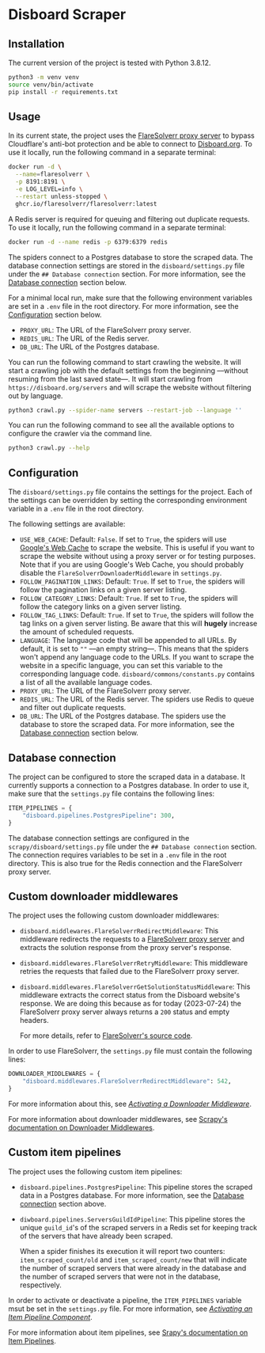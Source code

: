 # Disboard Scraper

## Installation

The current version of the project is tested with Python 3.8.12.

```bash
python3 -m venv venv
source venv/bin/activate
pip install -r requirements.txt
```

## Usage

In its current state, the project uses the [FlareSolverr proxy server](https://github.com/FlareSolverr/FlareSolverr)
to bypass Cloudflare's anti-bot protection and be able to connect to [
Disboard.org](https://disboard.org). To use it locally, run the following
command in a separate terminal:

```bash
docker run -d \
  --name=flaresolverr \
  -p 8191:8191 \
  -e LOG_LEVEL=info \
  --restart unless-stopped \
  ghcr.io/flaresolverr/flaresolverr:latest
```

A Redis server is required for queuing and filtering out duplicate requests.
To use it locally, run the following command in a separate terminal:

```bash
docker run -d --name redis -p 6379:6379 redis
```

The spiders connect to a Postgres database to store the scraped data.
The database connection settings are stored in the `disboard/settings.py`
file under the `## Database connection` section. For more information, see
the [Database connection](#database-connection) section below.

For a minimal local run, make sure that the following environment variables
are set in a `.env` file in the root directory. For more information, see
the [Configuration](#configuration) section below.

- `PROXY_URL`: The URL of the FlareSolverr proxy server.
- `REDIS_URL`: The URL of the Redis server.
- `DB_URL`: The URL of the Postgres database.

You can run the following command to start crawling the website. It will start
a crawling job with the default settings from the beginning ––without resuming
from the last saved state––. It will start crawling from `https://disboard.org/servers`
and will scrape the website without filtering out by language.

```bash
python3 crawl.py --spider-name servers --restart-job --language ''
```

You can run the following command to see all the available options to
configure the crawler via the command line.

```bash
python3 crawl.py --help
```

## Configuration

The `disboard/settings.py` file contains the settings for the project.
Each of the settings can be overridden by setting the corresponding environment
variable in a `.env` file in the root directory.

The following settings are available:

- `USE_WEB_CACHE`: Default: `False`. If set to `True`, the spiders will use
  [Google's Web Cache](https://webcache.googleusercontent.com/)
  to scrape the website. This is useful if you want to scrape the website
  without using a proxy server or for testing purposes.
  Note that if you are using Google's Web Cache, you should probably
  disable the `FlareSolverrDownloaderMiddleware` in `settings.py`.
- `FOLLOW_PAGINATION_LINKS`: Default: `True`. If set to `True`, the spiders
  will follow the pagination links on a given server listing.
- `FOLLOW_CATEGORY_LINKS`: Default: `True`. If set to `True`, the spiders
  will follow the category links on a given server listing.
- `FOLLOW_TAG_LINKS`: Default: `True`. If set to `True`, the spiders will
  follow the tag links on a given server listing. Be aware that this will **hugely** increase the amount of scheduled requests.
- `LANGUAGE`: The language code that will be appended to all URLs.
  By default, it is set to `""` ––an empty string––. This means that the spiders
  won't append any language code to the URLs. If you want to scrape the website
  in a specific language, you can set this variable to the corresponding
  language code. `disboard/commons/constants.py` contains a list of all the
  available language codes.
- `PROXY_URL`: The URL of the FlareSolverr proxy server.
- `REDIS_URL`: The URL of the Redis server. The spiders use Redis to queue
  and filter out duplicate requests.
- `DB_URL`: The URL of the Postgres database. The spiders use the database
  to store the scraped data. For more information, see the
  [Database connection](#database-connection) section below.

## Database connection

The project can be configured to store the scraped data in a database.
It currently supports a connection to a Postgres database. In order to use it,
make sure that the `settings.py` file contains the following lines:

```python
ITEM_PIPELINES = {
    "disboard.pipelines.PostgresPipeline": 300,
}
```

The database connection settings are configured in the `scrapy/disboard/settings.py`
file under the `## Database connection` section. The connection requires
variables to be set in a `.env` file in the root directory.
This is also true for the Redis connection and the FlareSolverr proxy server.

## Custom downloader middlewares

The project uses the following custom downloader middlewares:

- `disboard.middlewares.FlareSolverrRedirectMiddleware`: This middleware
  redirects the requests to a [FlareSolverr proxy server](https://github.com/FlareSolverr/FlareSolverr)
  and extracts the solution response from the proxy server's response.
- `disboard.middlewares.FlareSolverrRetryMiddleware`: This middleware
  retries the requests that failed due to the FlareSolverr proxy server.
- `disboard.middlewares.FlareSolverrGetSolutionStatusMiddleware`:
  This middleware extracts the correct status from the Disboard website's
  response. We are doing this because as for today (2023-07-24) the
  FlareSolverr proxy server always returns a `200` status and empty headers.
  
  For more details, refer to [FlareSolverr's source code](https://github.com/FlareSolverr/FlareSolverr/blob/7728f2ab317ea4b1a9a417b65465e130eb3f337f/src/flaresolverr_service.py#L392).

In order to use FlareSolverr, the `settings.py` file must contain the following lines:

```python
DOWNLOADER_MIDDLEWARES = {
    "disboard.middlewares.FlareSolverrRedirectMiddleware": 542,
}
```

For more information about this, see [_Activating a Downloader Middleware_](https://docs.scrapy.org/en/latest/topics/downloader-middleware.html#activating-a-downloader-middleware).

For more information about downloader middlewares, see
[Scrapy's documentation on Downloader Middlewares](https://docs.scrapy.org/en/latest/topics/downloader-middleware.html).

## Custom item pipelines

The project uses the following custom item pipelines:

- `disboard.pipelines.PostgresPipeline`: This pipeline stores the scraped data
  in a Postgres database. For more information, see the
  [Database connection](#database-connection) section above.
- `diwboard.pipelines.ServersGuildIdPipeline`: This pipeline stores
  the unique `guild_id`'s of the scraped servers in a Redis set for keeping
  track of the servers that have already been scraped.
  
  When a spider finishes its execution it will report two counters:
  `item_scraped_count/old` and `item_scraped_count/new` that will
  indicate the number of scraped servers that were already in the
  database and the number of scraped servers that were not in the
  database, respectively.

In order to activate or deactivate a pipeline, the `ITEM_PIPELINES`
variable msut be set in the `settings.py` file. For more information,
see [_Activating an Item Pipeline Component_](https://docs.scrapy.org/en/latest/topics/item-pipeline.html#activating-an-item-pipeline-component).

For more information about item pipelines, see
[Srapy's documentation on Item Pipelines](https://docs.scrapy.org/en/latest/topics/item-pipeline.html).

